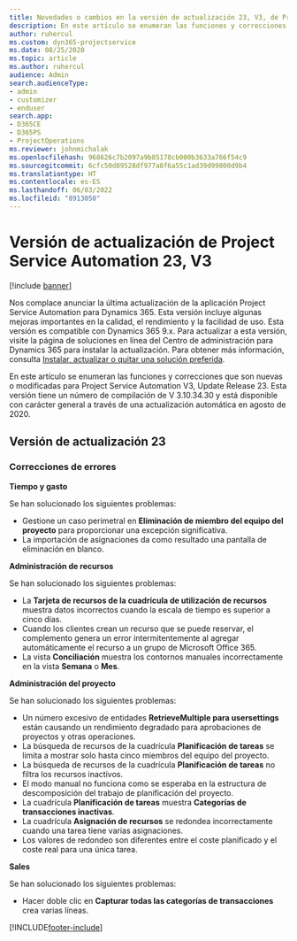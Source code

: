 ```yaml
---
title: Novedades o cambios en la versión de actualización 23, V3, de Project Service Automation
description: En este artículo se enumeran las funciones y correcciones disponibles en Project Service Automation Update Release 23, V3.
author: ruhercul
ms.custom: dyn365-projectservice
ms.date: 08/25/2020
ms.topic: article
ms.author: ruhercul
audience: Admin
search.audienceType:
- admin
- customizer
- enduser
search.app:
- D365CE
- D365PS
- ProjectOperations
ms.reviewer: johnmichalak
ms.openlocfilehash: 968626c7b2097a9b85178cb000b3633a766f54c9
ms.sourcegitcommit: 6cfc50d89528df977a8f6a55c1ad39d99800d9b4
ms.translationtype: HT
ms.contentlocale: es-ES
ms.lasthandoff: 06/03/2022
ms.locfileid: "8913050"
---
```

# <a name="project-service-automation-update-release-23-v3"></a>Versión de actualización de Project Service Automation 23, V3

[!include [banner](../includes/psa-now-project-operations.md)]

Nos complace anunciar la última actualización de la aplicación Project Service Automation para Dynamics 365. Esta versión incluye algunas mejoras importantes en la calidad, el rendimiento y la facilidad de uso. Esta versión es compatible con Dynamics 365 9.x. Para actualizar a esta versión, visite la página de soluciones en línea del Centro de administración para Dynamics 365 para instalar la actualización. Para obtener más información, consulta [Instalar, actualizar o quitar una solución preferida](/power-platform/admin/install-remove-preferred-solution).

En este artículo se enumeran las funciones y correcciones que son nuevas o modificadas para Project Service Automation V3, Update Release 23. Esta versión tiene un número de compilación de V 3.10.34.30 y está disponible con carácter general a través de una actualización automática en agosto de 2020.

## <a name="update-release-23"></a>Versión de actualización 23

### <a name="bug-fixes"></a>Correcciones de errores

**Tiempo y gasto**

Se han solucionado los siguientes problemas:
- Gestione un caso perimetral en **Eliminación de miembro del equipo del proyecto** para proporcionar una excepción significativa.
- La importación de asignaciones da como resultado una pantalla de eliminación en blanco.

**Administración de recursos**

Se han solucionado los siguientes problemas:

- La **Tarjeta de recursos de la cuadrícula de utilización de recursos** muestra datos incorrectos cuando la escala de tiempo es superior a cinco días.
- Cuando los clientes crean un recurso que se puede reservar, el complemento genera un error intermitentemente al agregar automáticamente el recurso a un grupo de Microsoft Office 365.
- La vista **Conciliación** muestra los contornos manuales incorrectamente en la vista **Semana** o **Mes**.

**Administración del proyecto**

Se han solucionado los siguientes problemas:

- Un número excesivo de entidades **RetrieveMultiple para usersettings** están causando un rendimiento degradado para aprobaciones de proyectos y otras operaciones.
- La búsqueda de recursos de la cuadrícula **Planificación de tareas** se limita a mostrar solo hasta cinco miembros del equipo del proyecto. 
- La búsqueda de recursos de la cuadrícula **Planificación de tareas** no filtra los recursos inactivos.
- El modo manual no funciona como se esperaba en la estructura de descomposición del trabajo de planificación del proyecto.
- La cuadrícula **Planificación de tareas** muestra **Categorías de transacciones inactivas**.
- La cuadrícula **Asignación de recursos** se redondea incorrectamente cuando una tarea tiene varias asignaciones.
- Los valores de redondeo son diferentes entre el coste planificado y el coste real para una única tarea.

**Sales**

Se han solucionado los siguientes problemas:

- Hacer doble clic en **Capturar todas las categorías de transacciones** crea varias líneas.


[!INCLUDE[footer-include](../includes/footer-banner.md)]
